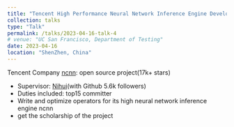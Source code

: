 ```yaml
---
title: "Tencent High Performance Neural Network Inference Engine Development"
collection: talks
type: "Talk"
permalink: /talks/2023-04-16-talk-4
# venue: "UC San Francisco, Department of Testing"
date: 2023-04-16
location: "ShenZhen, China"
---
```


Tencent Company [ncnn](https://github.com/Tencent/ncnn): open source project(17k+ stars) 
  * Supervisor: [Nihui](https://github.com/nihui)(with Github 5.6k followers)
  * Duties included: top15 committer
  * Write and optimize operators for its high neural network inference engine ncnn
  * get the scholarship of the project
